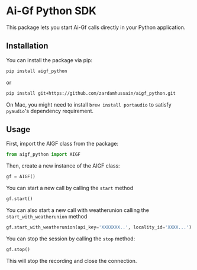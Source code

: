# Ai-Gf Python SDK


This package lets you start Ai-Gf calls directly in your Python application.

## Installation

You can install the package via pip:

```bash
pip install aigf_python
```
or
```bash
pip install git+https://github.com/zardamhussain/aigf_python.git
```

On Mac, you might need to install `brew install portaudio` to satisfy `pyaudio`'s dependency requirement.

## Usage

First, import the AIGF class from the package:

```python
from aigf_python import AIGF
```

Then, create a new instance of the AIGF class:

```python
gf = AIGF()
```

You can start a new call by calling the `start` method

```python
gf.start()
```

You can also start a new call with weatherunion calling the `start_with_weatherunion` method

```python
gf.start_with_weatherunion(api_key='XXXXXXX..', locality_id='XXXX...')
```



You can stop the session by calling the `stop` method:

```python
gf.stop()
```

This will stop the recording and close the connection.

